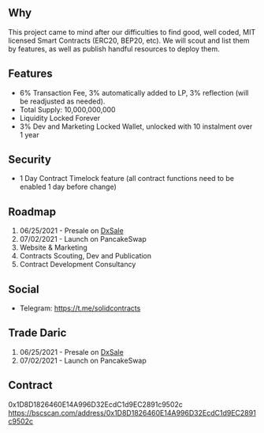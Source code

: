 ## Why
This project came to mind after our difficulties to find good, well coded, MIT licensed Smart Contracts (ERC20, BEP20, etc). We will scout and list them by features, as well as publish handful resources to deploy them.

## Features
- 6% Transaction Fee, 3% automatically added to LP, 3% reflection (will be readjusted as needed).
- Total Supply: 10,000,000,000
- Liquidity Locked Forever
- 3% Dev and Marketing Locked Wallet, unlocked with 10 instalment over 1 year

## Security
- 1 Day Contract Timelock feature (all contract functions need to be enabled 1 day before change)

## Roadmap
1. 06/25/2021 - Presale on [DxSale](https://dxsale.app/)
2. 07/02/2021 - Launch on PancakeSwap
3. Website & Marketing
4. Contracts Scouting, Dev and Publication
5. Contract Development Consultancy

## Social
- Telegram: https://t.me/solidcontracts

## Trade Daric
1. 06/25/2021 - Presale on [DxSale](https://dxsale.app/)
2. 07/02/2021 - Launch on PancakeSwap

## Contract
0x1D8D1826460E14A996D32EcdC1d9EC2891c9502c
https://bscscan.com/address/0x1D8D1826460E14A996D32EcdC1d9EC2891c9502c


